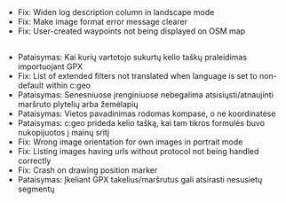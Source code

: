 ##
- Fix: Widen log description column in landscape mode
- Fix: Make image format error message clearer
- Fix: User-created waypoints not being displayed on OSM map

##
- Pataisymas: Kai kurių vartotojo sukurtų kelio taškų praleidimas importuojant GPX
- Fix: List of extended filters not translated when language is set to non-default within c:geo
- Pataisymas: Senesniuose įrenginiuose nebegalima atsisiųsti/atnaujinti maršruto plytelių arba žemėlapių
- Pataisymas: Vietos pavadinimas rodomas kompase, o ne koordinatėse
- Pataisymas: c:geo prideda kelio tašką, kai tam tikros formulės buvo nukopijuotos į mainų sritį
- Fix: Wrong image orientation for own images in portrait mode
- Fix: Listing images having urls without protocol not being handled correctly
- Fix: Crash on drawing position marker
- Pataisymas: Įkeliant GPX takelius/maršrutus gali atsirasti nesusietų segmentų
